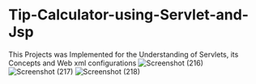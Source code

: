 # Tip-Calculator-using-Servlet-and-Jsp
This Projects was Implemented for the Understanding of Servlets, its Concepts and Web xml configurations 
![Screenshot (216)](https://user-images.githubusercontent.com/98063300/219852852-0d331460-aece-4af3-9b0f-3a2bb2b9ed2a.png)
![Screenshot (217)](https://user-images.githubusercontent.com/98063300/219852855-fbf483b1-10b3-4cb5-b821-dab7d05ff029.png)
![Screenshot (218)](https://user-images.githubusercontent.com/98063300/219852864-0ecd994e-3ca5-4b95-a1f8-104d17e32743.png)
